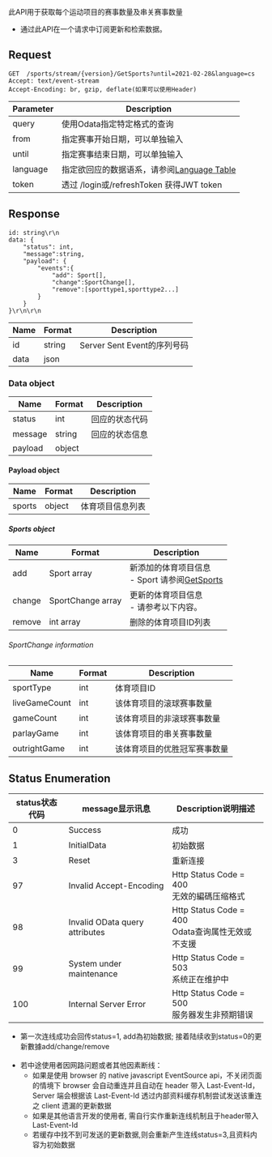 ﻿此API用于获取每个运动项目的赛事数量及串关赛事数量 
* 通过此API在一个请求中订阅更新和检索数据。

## Request
```http request
GET  /sports/stream/{version}/GetSports?until=2021-02-28&language=cs
Accept: text/event-stream
Accept-Encoding: br, gzip, deflate(如果可以使用Header)
```


| Parameter | Description |
| ------ | ------ |
| query | 使用Odata指定特定格式的查询 |
| from | 指定赛事开始日期，可以单独输入 |
| until | 指定赛事结束日期，可以单独输入 |
| language | 指定欲回应的数据语系，请参阅[Language Table](/j33app2/sports/wiki/Language-Table) |
| token | 透过 /login或/refreshToken 获得JWT token |

## Response
```
id: string\r\n
data: {
    "status": int,
    "message":string,
    "payload": {
        "events":{
            "add": Sport[],
            "change":SportChange[],
            "remove":[sporttype1,sporttype2...]
        }   
    }
}\r\n\r\n
```
| Name| Format | Description |
| ------ | ------ | ------ |
|id|string|Server Sent Event的序列号码| 
|data|json||

### Data object
| Name| Format | Description |
| ------ | ------ | ------ |
|status|int|回应的状态代码|
|message|string|回应的状态信息|
|payload|object| |

#### Payload object
| Name| Format | Description |
| ------ | ------ | ------ |
|sports|object|体育项目信息列表|

##### Sports object
| Name| Format | Description |
| ------ | ------ | ------ |
|add|Sport array|新添加的体育项目信息<br>- Sport 请参阅[GetSports](/j33app2/sports/wiki/GetSports) |
|change|SportChange array|更新的体育项目信息<br>- 请参考以下内容。|
|remove|int array|删除的体育项目ID列表|

###### SportChange information
| Name| Format | Description |
| ------ | ------ | ------ |
|sportType|int|体育项目ID| 
|liveGameCount|int|该体育项目的滚球赛事数量|
|gameCount|int|该体育项目的非滚球赛事数量|
|parlayGame|int|该体育项目的串关赛事数量|
|outrightGame|int|该体育项目的优胜冠军赛事数量|

## Status Enumeration
| status状态代码 | message显示讯息 | Description说明描述 | 
| ------ | ------ | ------ |
|0|Success|成功|
|1|InitialData|初始数据|
|3|Reset|重新连接|
|97|Invalid Accept-Encoding|Http Status Code = 400<br>无效的編碼压缩格式|
|98|Invalid OData query attributes|Http Status Code = 400<br>Odata查询属性无效或不支援|
|99|System under maintenance|Http Status Code = 503<br>系统正在维护中|
|100|Internal Server Error|Http Status Code = 500<br>服务器发生非预期错误|

* 第一次连线成功会回传status=1, add為初始数据; 接着陆续收到status=0的更新數據add/change/remove
  <br><br>
* 若中途使用者因网路问题或者其他因素断线：
    * 如果是使用 browser 的 native javascript EventSource api，不关闭页面的情境下 browser 会自动重连并且自动在 header 带入 Last-Event-Id， Server 端会根据该 Last-Event-Id 透过内部资料缓存机制尝试发送该重连之 client 遗漏的更新数据
    * 如果是其他语言开发的使用者, 需自行实作重新连线机制且于header带入Last-Event-Id
    * 若缓存中找不到可发送的更新数据,则会重新产生连线status=3,且资料内容为初始数据
